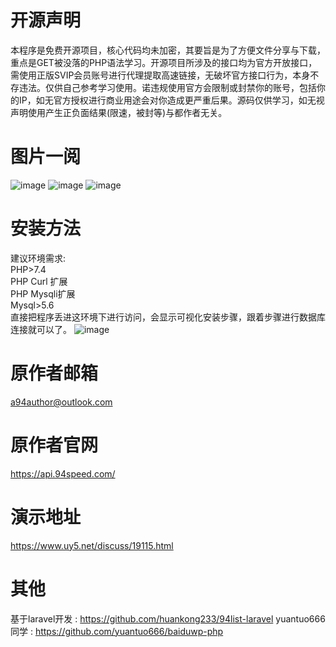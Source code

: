 # 开源声明
本程序是免费开源项目，核心代码均未加密，其要旨是为了方便文件分享与下载，重点是GET被没落的PHP语法学习。开源项目所涉及的接口均为官方开放接口，需使用正版SVIP会员账号进行代理提取高速链接，无破坏官方接口行为，本身不存违法。仅供自己参考学习使用。诺违规使用官方会限制或封禁你的账号，包括你的IP，如无官方授权进行商业用途会对你造成更严重后果。源码仅供学习，如无视声明使用产生正负面结果(限速，被封等)与都作者无关。  

# 图片一阅
![image](https://github.com/codehub666/94list/assets/81606392/c961f3e4-5cc5-448b-94bf-4b9a1f225ccb)
![image](https://github.com/codehub666/94list/assets/81606392/077a488a-67fd-4a7d-807b-b4da6294a6ae)
![image](https://github.com/codehub666/94list/assets/81606392/7e854299-08f9-4983-b721-0a16f7cd9e0b)

# 安装方法
建议环境需求:  
PHP>7.4  
PHP Curl 扩展  
PHP Mysqli扩展  
Mysql>5.6  
直接把程序丢进这环境下进行访问，会显示可视化安装步骤，跟着步骤进行数据库连接就可以了。
![image](https://github.com/codehub666/94list/assets/81606392/641d6050-e69d-4237-9d6b-0e97affc3bde)

# 原作者邮箱
a94author@outlook.com
# 原作者官网
https://api.94speed.com/
# 演示地址
https://www.uy5.net/discuss/19115.html
# 其他
基于laravel开发 : https://github.com/huankong233/94list-laravel 
yuantuo666同学 :  https://github.com/yuantuo666/baiduwp-php
